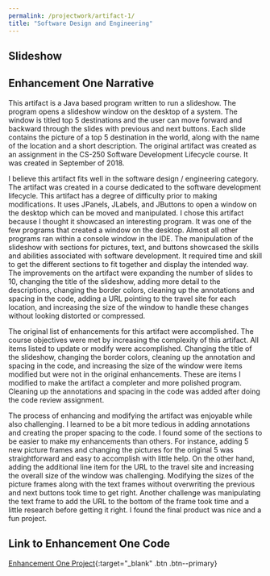 ```yaml
---
permalink: /projectwork/artifact-1/
title: "Software Design and Engineering"
---
```

## Slideshow

## Enhancement One Narrative

This artifact is a Java based program written to run a slideshow.  The program opens a slideshow window on the desktop of a system.  The window is titled top 5 destinations and the user can move forward and backward through the slides with previous and next buttons.  Each slide contains the picture of a top 5 destination in the world, along with the name of the location and a short description.  The original artifact was created as an assignment in the CS-250 Software Development Lifecycle course.  It was created in September of 2018.
	
I believe this artifact fits well in the software design / engineering category.  The artifact was created in a course dedicated to the software development lifecycle.  This artifact has a degree of difficulty prior to making modifications.  It uses JPanels, JLabels, and JButtons to open a window on the desktop which can be moved and manipulated.  I chose this artifact because I thought it showcased an interesting program.  It was one of the few programs that created a window on the desktop.  Almost all other programs ran within a console window in the IDE.  The manipulation of the slideshow with sections for pictures, text, and buttons showcased the skills and abilities associated with software development.  It required time and skill to get the different sections to fit together and display the intended way.  The improvements on the artifact were expanding the number of slides to 10, changing the title of the slideshow, adding more detail to the descriptions, changing the border colors, cleaning up the annotations and spacing in the code, adding a URL pointing to the travel site for each location, and increasing the size of the window to handle these changes without looking distorted or compressed.

The original list of enhancements for this artifact were accomplished.  The course objectives were met by increasing the complexity of this artifact.  All items listed to update or modify were accomplished.  Changing the title of the slideshow, changing the border colors, cleaning up the annotation and spacing in the code, and increasing the size of the window were items modified but were not in the original enhancements.  These are items I modified to make the artifact a completer and more polished program.  Cleaning up the annotations and spacing in the code was added after doing the code review assignment.

The process of enhancing and modifying the artifact was enjoyable while also challenging.  I learned to be a bit more tedious in adding annotations and creating the proper spacing to the code.  I found some of the sections to be easier to make my enhancements than others.  For instance, adding 5 new picture frames and changing the pictures for the original 5 was straightforward and easy to accomplish with little help.  On the other hand, adding the additional line item for the URL to the travel site and increasing the overall size of the window was challenging.  Modifying the sizes of the picture frames along with the text frames without overwriting the previous and next buttons took time to get right.  Another challenge was manipulating the text frame to add the URL to the bottom of the frame took time and a little research before getting it right.  I found the final product was nice and a fun project.
 
## Link to Enhancement One Code
[Enhancement One Project](https://github.com/leeyates71/leeyates71.github.io/tree/master/_projectwork/slideshow){:target="_blank" .btn .btn--primary}
